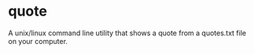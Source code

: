 # quote
A unix/linux command line utility that shows a quote from a quotes.txt file on your computer.

